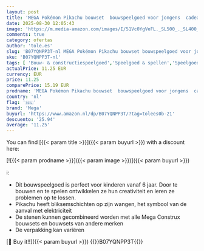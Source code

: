 ```yaml
---
layout: post
title: 'MEGA Pokémon Pikachu bouwset  bouwspeelgoed voor jongens  cadeauset voor kinderen vanaf 6 jaar  GMD31'
date: 2025-08-30 12:05:43
image: 'https://m.media-amazon.com/images/I/51Vc0YgVeFL._SL500_._SL400_.jpg'
comments: true
category: ofertas
author: 'tole.es'
slug: 'B07YQNPP3T-nl MEGA Pokémon Pikachu bouwset bouwspeelgoed voor jongens...'
sku: 'B07YQNPP3T-nl'
tags: [ 'Bouw- & constructiespeelgoed','Speelgoed & spellen','Speelgoedbouwsets','mega','🇳🇱', ]
actualPrice: 11.25 EUR
currency: EUR
price: 11.25
comparePrice: 15.19 EUR
prodname: 'MEGA Pokémon Pikachu bouwset  bouwspeelgoed voor jongens  cadeauset voor kinderen vanaf 6 jaar  GMD31'
country: 'nl'
flag: '🇳🇱'
brand: 'Mega'
buyurl: 'https://www.amazon.nl/dp/B07YQNPP3T/?tag=tolees0b-21'
descuento: '25.94'
average: '11.25'
---
```


You can find [{{< param title >}}]({{< param buyurl >}}) with a discount here:

[![{{< param prodname >}}]({{< param image >}})]({{< param buyurl >}})

ℹ️:

- Dit bouwspeelgoed is perfect voor kinderen vanaf 6 jaar. Door te bouwen en te spelen ontwikkelen ze hun creativiteit en leren ze problemen op te lossen.
- Pikachu heeft bliksemschichten op zijn wangen, het symbool van de aanval met elektriciteit
- De stenen kunnen gecombineerd worden met alle Mega Construx bouwsets en bouwsets van andere merken
- De verpakking kan variëren

[🛒 Buy it!!]({{< param buyurl >}})
{{<world>}}B07YQNPP3T{{</world>}}
